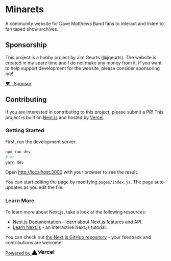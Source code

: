 # Minarets
A community website for Dave Matthews Band fans to interact and listen to fan taped show archives.

## Sponsorship
This project is a hobby project by Jim Geurts (@jgeurts). The website is created in my spare
time and I do not make any money from it. If you want to help support development for the website,
please consider sponsoring me!

<a href="https://github.com/sponsors/jgeurts" class="btn btn-block" role="button">:heart: &nbsp; Sponsor</a>

## Contributing
If you are interested in contributing to this project, please submit a PR! This project is built
on [Next.js](https://nextjs.org) and hosted by [Vercel](https://vercel.com).


### Getting Started

First, run the development server:

```bash
npm run dev
# or
yarn dev
```

Open [http://localhost:3000](http://localhost:3000) with your browser to see the result.

You can start editing the page by modifying `pages/index.js`. The page auto-updates as you edit the file.

### Learn More

To learn more about Next.js, take a look at the following resources:

- [Next.js Documentation](https://nextjs.org/docs) - learn about Next.js features and API.
- [Learn Next.js](https://nextjs.org/learn) - an interactive Next.js tutorial.

You can check out [the Next.js GitHub repository](https://github.com/vercel/next.js/) - your feedback and contributions are welcome!

<a href="https://vercel.com?utm_source=minarets&utm_campaign=oss">Powered by <img src="public/vercel_dark_logotype.svg" height="16"></a>
